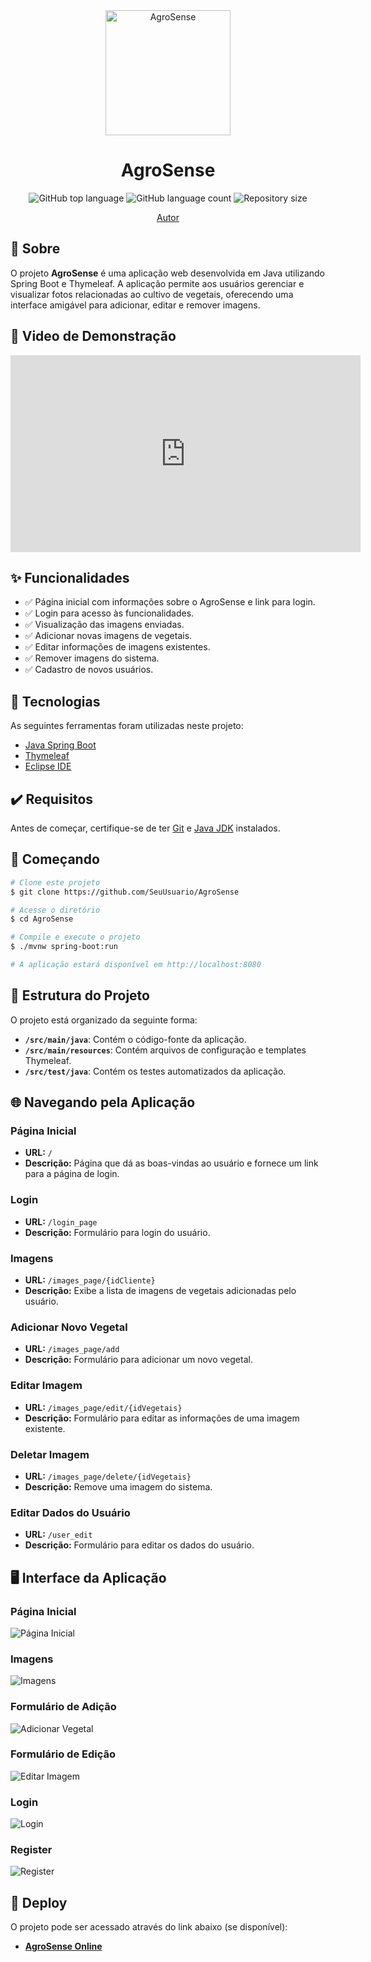 <div align="center" id="top"> 
  <img src="https://eatinnovation.com/wp-content/uploads/2024/03/IA-na-industria-de-alimentos.jpg" alt="AgroSense" width="200" />
  <h1 align="center">AgroSense</h1>
</div>

<p align="center">
  <img alt="GitHub top language" src="https://img.shields.io/github/languages/top/CharCarvalho/Java-Advanced-Agrosense?color=56BEB8">
  <img alt="GitHub language count" src="https://img.shields.io/github/languages/count/CharCarvalho/Java-Advanced-Agrosense?color=56BEB8">
  <img alt="Repository size" src="https://img.shields.io/github/repo-size/CharCarvalho/Java-Advanced-Agrosense?color=56BEB8">
</p>

<p align="center">
  <a href="https://github.com/CharCarvalho" target="_blank">Autor</a>
</p>

## 📝 Sobre

O projeto **AgroSense** é uma aplicação web desenvolvida em Java utilizando Spring Boot e Thymeleaf. A aplicação permite aos usuários gerenciar e visualizar fotos relacionadas ao cultivo de vegetais, oferecendo uma interface amigável para adicionar, editar e remover imagens.
## 🎥 Video de Demonstração

<div align="center">
  <iframe width="560" height="315" src="https://www.youtube.com/embed/C-0Y5qHem6w" frameborder="0" allow="accelerometer; autoplay; encrypted-media; gyroscope; picture-in-picture" allowfullscreen></iframe>
</div>

## ✨ Funcionalidades

- ✅ Página inicial com informações sobre o AgroSense e link para login.
- ✅ Login para acesso às funcionalidades.
- ✅ Visualização das imagens enviadas.
- ✅ Adicionar novas imagens de vegetais.
- ✅ Editar informações de imagens existentes.
- ✅ Remover imagens do sistema.
- ✅ Cadastro de novos usuários.

## 🚀 Tecnologias

As seguintes ferramentas foram utilizadas neste projeto:

- [Java Spring Boot](https://spring.io/projects/spring-boot)
- [Thymeleaf](https://www.thymeleaf.org/)
- [Eclipse IDE](https://www.eclipse.org/)

## ✔️ Requisitos

Antes de começar, certifique-se de ter [Git](https://git-scm.com) e [Java JDK](https://www.oracle.com/java/technologies/javase-jdk11-downloads.html) instalados.

## 🏁 Começando

```bash
# Clone este projeto
$ git clone https://github.com/SeuUsuario/AgroSense

# Acesse o diretório
$ cd AgroSense

# Compile e execute o projeto
$ ./mvnw spring-boot:run

# A aplicação estará disponível em http://localhost:8080
```

## 📂 Estrutura do Projeto

O projeto está organizado da seguinte forma:

- **`/src/main/java`**: Contém o código-fonte da aplicação.
- **`/src/main/resources`**: Contém arquivos de configuração e templates Thymeleaf.
- **`/src/test/java`**: Contém os testes automatizados da aplicação.

## 🌐 Navegando pela Aplicação

### Página Inicial

- **URL:** `/`
- **Descrição:** Página que dá as boas-vindas ao usuário e fornece um link para a página de login.

### Login

- **URL:** `/login_page`
- **Descrição:** Formulário para login do usuário.

### Imagens

- **URL:** `/images_page/{idCliente}`
- **Descrição:** Exibe a lista de imagens de vegetais adicionadas pelo usuário.

### Adicionar Novo Vegetal

- **URL:** `/images_page/add`
- **Descrição:** Formulário para adicionar um novo vegetal.

### Editar Imagem

- **URL:** `/images_page/edit/{idVegetais}`
- **Descrição:** Formulário para editar as informações de uma imagem existente.

### Deletar Imagem

- **URL:** `/images_page/delete/{idVegetais}`
- **Descrição:** Remove uma imagem do sistema.

### Editar Dados do Usuário

- **URL:** `/user_edit`
- **Descrição:** Formulário para editar os dados do usuário.

## 🖥️ Interface da Aplicação

### Página Inicial

![Página Inicial](src/main/resources/static/assets/home_page.png)

### Imagens

![Imagens](src/main/resources/static/assets/images_page.png)

### Formulário de Adição

![Adicionar Vegetal](src/main/resources/static/assets/images_add.png)

### Formulário de Edição

![Editar Imagem](src/main/resources/static/assets/images_edit.png)

### Login

![Login](src/main/resources/static/assets/login_page.png)

### Register

![Register](src/main/resources/static/assets/register_page.png)

## 🚀 Deploy

O projeto pode ser acessado através do link abaixo (se disponível):

- **[AgroSense Online](https://agrosense-app.azurewebsites.net/)**
